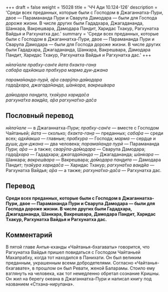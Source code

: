 +++
draft = false
weight = 15028
title = 'ЧЧ Ади 10.124-126'
description = 'Среди всех преданных, которые были с Господом в Джаганнатха-Пури, двое — Парамананда Пури и Сварупа Дамодара — были для Господа дороже жизни. В числе других были Гададхара, Джагадананда, Шанкара, Вакрешвара, Дамодара Пандит, Харидас Тхакур, Рагхунатха Вайдья и Рагхунатха дас.'
summary = 'Среди всех преданных, которые были с Господом в Джаганнатха-Пури, двое — Парамананда Пури и Сварупа Дамодара — были для Господа дороже жизни. В числе других были Гададхара, Джагадананда, Шанкара, Вакрешвара, Дамодара Пандит, Харидас Тхакур, Рагхунатха Вайдья и Рагхунатха дас.'
+++

_нӣла̄чале прабху-сан̇ге йата бхакта-ган̣а  
саба̄ра адхйакша прабхура марма дуи-джана_

_парама̄нанда-пурӣ, а̄ра сварӯпа-да̄модара  
гада̄дхара, джагада̄нанда, ш́ан̇кара, вакреш́вара_

_да̄модара пан̣д̣ита, т̣ха̄кура харида̄са  
рагхуна̄тха ваидйа, а̄ра рагхуна̄тха-да̄са_

## Пословный перевод

_нӣла̄чале_ — в Джаганнатха-Пури; _прабху_\-_сан̇ге_ — вместе с Господом Чайтаньей; _йата_ — сколько; _бхакта_\-_ган̣а_ — преданных; _саба̄ра_ — среди всех; _адхйакша_ — главные; _прабхура_ — Господа; _марма_ — сердце и душа; _дуи_\-_джана_ — два человека; _парама̄нанда_ _пурӣ_ — Парамананда Пури; _а̄ра_ — а также; _сварӯпа_\-_да̄модара_ — Сварупа Дамодара; _гада̄дхара_ — Гададхара; _джагада̄нанда_ — Джагадананда; _ш́ан̇кара_ — Шанкара; _вакреш́вара_ — Вакрешвара; _да̄модара_ _пан̣д̣ита_ — Дамодара Пандит; _т̣ха̄кура_ _харида̄са_ — Харидас Тхакур; _рагхуна̄тха_ _ваидйа_ — Рагхунатха Вайдья; _а̄ра_ — а также; _рагхуна̄тха_\-_да̄са_ — Рагхунатха дас.

## Перевод

**Среди всех преданных, которые были с Господом в Джаганнатха-Пури, двое — Парамананда Пури и Сварупа Дамодара — были для Господа дороже жизни. В числе других были Гададхара, Джагадананда, Шанкара, Вакрешвара, Дамодара Пандит, Харидас Тхакур, Рагхунатха Вайдья и Рагхунатха дас.**

## Комментарий

В пятой главе Антья-кханды «Чайтанья-бхагаваты» говорится, что Рагхунатха Вайдья пришел повидаться с Господом Чайтаньей Махапрабху, когда тот находился в Панихати. Он был великим преданным, украшенным всеми добродетелями. Согласно «Чайтанья-бхагавате», в прошлом он был Ревати, женой Баларамы. Стоило ему взглянуть на человека, как тот немедленно обретал сознание Кришны. Он жил на берегу океана в Джаганнатха-Пури и написал книгу под названием «Стхана-нирупана».
